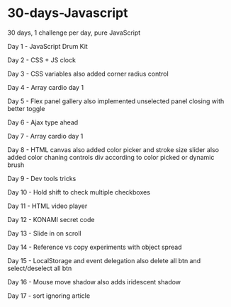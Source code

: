 # 30-days-Javascript
30 days, 1 challenge per day, pure JavaScript


Day 1 - JavaScript Drum Kit

Day 2 - CSS + JS clock

Day 3 - CSS variables
  also added corner radius control

Day 4 - Array cardio day 1

Day 5 - Flex panel gallery
  also implemented unselected panel closing with better toggle

Day 6 - Ajax type ahead

Day 7 - Array cardio day 1

Day 8 - HTML canvas
  also added color picker and stroke size slider
  also added color chaning controls div according to color picked or dynamic brush

Day 9 - Dev tools tricks

Day 10 - Hold shift to check multiple checkboxes

Day 11 - HTML video player

Day 12 - KONAMI secret code

Day 13 - Slide in on scroll

Day 14 - Reference vs copy
  experiments with object spread

Day 15 - LocalStorage and event delegation
  also delete all btn and select/deselect all btn

Day 16 - Mouse move shadow
  also adds iridescent shadow

Day 17 - sort ignoring article
